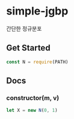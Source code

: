 # simple-jgbp
간단한 정규분포

## Get Started
```js
const N = require(PATH)
```

## Docs
### constructor(m, v)
```js
let X = new N(0, 1)
```
